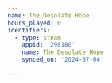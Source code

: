 ```yaml
---
name: The Desolate Hope
hours_played: 0
identifiers:
  - type: steam
    appid: '298180'
    name: The Desolate Hope
    synced_on: '2024-07-04'

---
```

